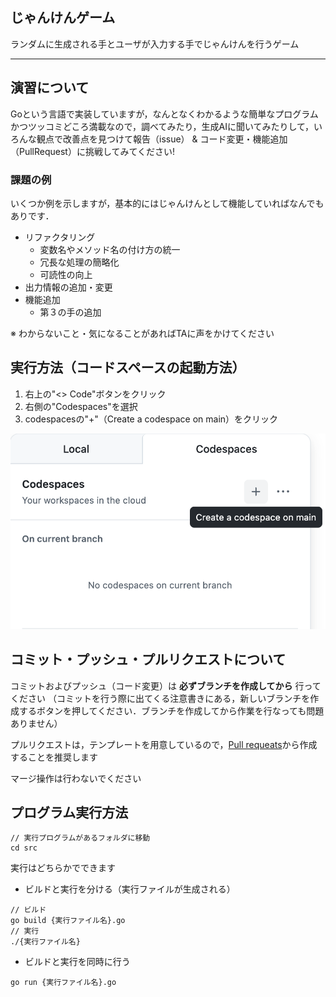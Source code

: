 ## じゃんけんゲーム
ランダムに生成される手とユーザが入力する手でじゃんけんを行うゲーム

***

## 演習について
Goという言語で実装していますが，なんとなくわかるような簡単なプログラムかつツッコミどころ満載なので，調べてみたり，生成AIに聞いてみたりして，いろんな観点で改善点を見つけて報告（issue） & コード変更・機能追加（PullRequest）に挑戦してみてください!

### 課題の例
いくつか例を示しますが，基本的にはじゃんけんとして機能していればなんでもありです．
- リファクタリング
  - 変数名やメソッド名の付け方の統一
  - 冗長な処理の簡略化
  - 可読性の向上
- 出力情報の追加・変更
- 機能追加
  - 第３の手の追加

※ わからないこと・気になることがあればTAに声をかけてください


## 実行方法（コードスペースの起動方法）
1. 右上の"<> Code"ボタンをクリック
2. 右側の"Codespaces"を選択
3. codespacesの"+"（Create a codespace on main）をクリック

![alt text](image-1.png)


## コミット・プッシュ・プルリクエストについて
コミットおよびプッシュ（コード変更）は **必ずブランチを作成してから** 行ってください
（コミットを行う際に出てくる注意書きにある，新しいブランチを作成するボタンを押してください．ブランチを作成してから作業を行なっても問題ありません）

プルリクエストは，テンプレートを用意しているので，[Pull requeats](https://github.com/SocSEL-INFOseminar1-2025/rsp-game-go/pulls "rsp-game-go_pulls")から作成することを推奨します

マージ操作は行わないでください

## プログラム実行方法
```
// 実行プログラムがあるフォルダに移動
cd src
```

実行はどちらかでできます
- ビルドと実行を分ける（実行ファイルが生成される）
```
// ビルド
go build {実行ファイル名}.go
// 実行
./{実行ファイル名}
```

- ビルドと実行を同時に行う
```
go run {実行ファイル名}.go
```